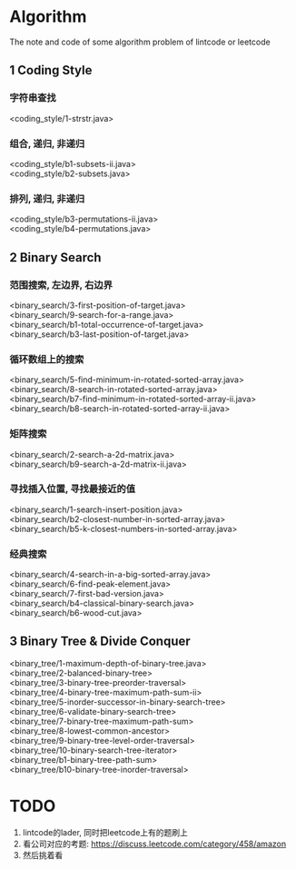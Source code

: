 # Algorithm
The note and code of some algorithm problem of lintcode or leetcode

## 1 Coding Style

### 字符串查找
<coding_style/1-strstr.java>  

### 组合, 递归, 非递归
<coding_style/b1-subsets-ii.java>  
<coding_style/b2-subsets.java>  

### 排列, 递归, 非递归
<coding_style/b3-permutations-ii.java>  
<coding_style/b4-permutations.java>  

## 2 Binary Search

### 范围搜索, 左边界, 右边界
<binary_search/3-first-position-of-target.java>  
<binary_search/9-search-for-a-range.java>  
<binary_search/b1-total-occurrence-of-target.java>  
<binary_search/b3-last-position-of-target.java>  

### 循环数组上的搜索
<binary_search/5-find-minimum-in-rotated-sorted-array.java>
<binary_search/8-search-in-rotated-sorted-array.java>  
<binary_search/b7-find-minimum-in-rotated-sorted-array-ii.java>  
<binary_search/b8-search-in-rotated-sorted-array-ii.java>  

### 矩阵搜索
<binary_search/2-search-a-2d-matrix.java>  
<binary_search/b9-search-a-2d-matrix-ii.java>  

### 寻找插入位置, 寻找最接近的值
<binary_search/1-search-insert-position.java>  
<binary_search/b2-closest-number-in-sorted-array.java>  
<binary_search/b5-k-closest-numbers-in-sorted-array.java>  

### 经典搜索
<binary_search/4-search-in-a-big-sorted-array.java>  
<binary_search/6-find-peak-element.java>  
<binary_search/7-first-bad-version.java>  
<binary_search/b4-classical-binary-search.java>  
<binary_search/b6-wood-cut.java>  

## 3 Binary Tree & Divide Conquer

<binary_tree/1-maximum-depth-of-binary-tree.java>  
<binary_tree/2-balanced-binary-tree>  
<binary_tree/3-binary-tree-preorder-traversal>  
<binary_tree/4-binary-tree-maximum-path-sum-ii>  
<binary_tree/5-inorder-successor-in-binary-search-tree>  
<binary_tree/6-validate-binary-search-tree>  
<binary_tree/7-binary-tree-maximum-path-sum>  
<binary_tree/8-lowest-common-ancestor>  
<binary_tree/9-binary-tree-level-order-traversal>  
<binary_tree/10-binary-search-tree-iterator>  
<binary_tree/b1-binary-tree-path-sum>  
<binary_tree/b10-binary-tree-inorder-traversal>  














# TODO
1. lintcode的lader, 同时把leetcode上有的题刷上
2. 看公司对应的考题: https://discuss.leetcode.com/category/458/amazon
3. 然后挑着看

